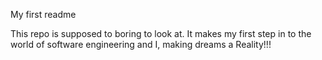 My first readme

This repo is supposed to boring to look at.
It makes my first step in to the world of software engineering and I, making dreams a Reality!!!
